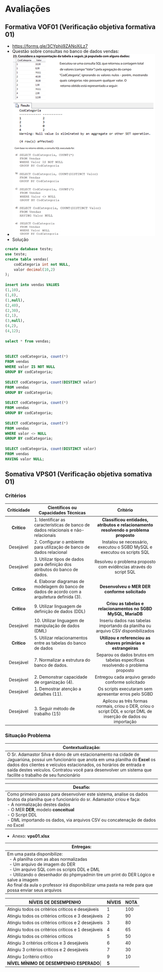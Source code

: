 # Avaliações
## Formativa VOF01 (Verificação objetiva formativa 01)
- https://forms.gle/3CYphjj9ZANoXiLz7
- Questão sobre consultas no banco de dados vendas:
- ![Questão Vendas](questao_vendas.png)
- Solução
```sql
create database teste;
use teste;
create table vendas(
	codCategoria int not NULL,
	valor decimal(10,2)
);

insert into vendas VALUES
(1,10),
(1,8),
(1,null),
(2,40),
(2,30),
(2,1),
(3,null),
(4,2),
(4,12);

select * from vendas;


SELECT codCategoria, count(*)
FROM vendas
WHERE valor IS NOT NULL
GROUP BY codCategoria;

SELECT codCategoria, count(DISTINCT valor)
FROM vendas
GROUP BY codCategoria;

SELECT codCategoria, count(*)
FROM vendas
GROUP BY codCategoria;

SELECT codCategoria, count(*)
FROM vendas
WHERE valor <> NULL
GROUP BY codCategoria;

SELECT codCategoria, count(DISTINCT valor)
FROM vendas
HAVING valor NULL;
```
## Somativa VPS01 (Verificação objetiva somativa 01)
### Critérios
|Criticidade|Científicos ou Capacidades Técnicas|Critério|
|:-:|-|:-:|
|**Crítico**|1. Identificar as características de banco de dados relacionais e não-relacionais|**Classificou entidades, atributos e relacionamento resolvendo o problema proposto**|
|Desejável|2. Configurar o ambiente para utilização de banco de dados relacional|	Instalou se necessário, executou o SGBD MySQL e executou os scripts SQL|
|Desejável|3. Utilizar tipos de dados para definição dos atributos do banco de dados.|Resolveu o problema proposto com evidências através do script SQL|
|**Crítico**|4. Elaborar diagramas de modelagem do banco de dados de acordo com a arquitetura definida (3).	|**Desenvolveu o MER DER conforme solicitado**|
|**Crítico**|9. Utilizar linguagem de definição de dados (DDL)|**Criou as tabelas e relacionamentos no SGBD MySQL, MariaDB**|
|Desejável|10. Utilizar linguagem de manipulação de dados (DML)|Inseriu dados nas tabelas importando da planilha ou arquivo CSV disponibilizados|
|**Crítico**|5. Utilizar relacionamentos entre as tabelas do banco de dados|**Utilizou e referenciou as chaves primárias e estrangeiras**|
|Desejável|7. Normalizar a estrutura do banco de dados.|Separou os dados brutos em tabelas específicas resolvendo o problema proposto|
|Desejável|2. Demonstrar capacidade de organização (4).|Entregou cada arquivo gerado conforme solicitado|
|Desejável|1. Demostrar atenção a detalhes (11).|Os scripts executaram sem apresentar erros pelo SGBD|
|Desejável|3. Seguir método de trabalho (15)|Aplicou as três formas normais, criou o DER, criou o script DDL e script DML de inserção de dados ou importação|

### Situação Problema
|Contextualização:|
|-|
|O Sr. Adamastor Silva é dono de um estacionamento na cidade de Jaguariúna, possui um funcionário que anota em uma planilha do **Excel** os dados dos clientes e veículos estacionados, os horários de entrada e saída destes veículos. Contratou você para desenvolver um sistema que facilite o trabalho de seu funcionário|

|Desafio:|
|-|
|Como primeiro passo para desenvolver este sistema, analise os dados brutos da planilha que o funcionário do sr. Adamastor criou e faça:<br>- A normalização destes dados<br>- O MER **DER**, modelo **conceitual**<br>- O Script DDL<br>- DML importando os dados, via arquivos CSV ou concatenação de dados no Excel|

- Anexo: **vps01.xlsx**

|Entregas:|
|-|
|Em uma pasta disponibilize:<br>&ensp;- A planilha com as abas normalizadas<br>&ensp;- Um arquivo de imagem do DER<br>&ensp;- Um arquivo SQL com os scripts DDL e DML<br>&ensp;- Utilizando o desenhador do phpmyadmin tire um print do DER Lógico e salve a imagem<br> Ao final da aula o professor irá disponibilizar uma pasta na rede para que possa enviar seus arquivos|

|NÍVEIS DE DESEMPENHO|NÍVEIS|NOTA|
|-|-|-|
|Atingiu todos os critérios críticos e desejáveis|1|100|
|Atingiu todos os critérios críticos e 3 desejáveis|2|90|
|Atingiu todos os critérios críticos e 2 desejáveis|3|80|
|Atingiu todos os critérios críticos e 1 desejáveis|4|65|
|Atingiu todos os critérios críticos |5|50|
|Atingiu 3 critérios críticos e 3 desejáveis|6|40|
|Atingiu 3 critérios críticos e 2 desejáveis|7|30|
|Atingiu 1critério crítico|9|10|
|**NÍVEL MÍNIMO DE DESEMPENHO ESPERADO**\||**5**|

